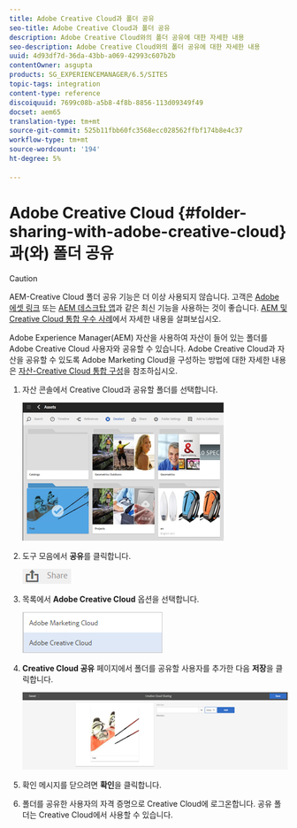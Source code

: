 ```yaml
---
title: Adobe Creative Cloud과 폴더 공유
seo-title: Adobe Creative Cloud과 폴더 공유
description: Adobe Creative Cloud와의 폴더 공유에 대한 자세한 내용
seo-description: Adobe Creative Cloud와의 폴더 공유에 대한 자세한 내용
uuid: 4d93df7d-36da-43bb-a069-42993c607b2b
contentOwner: asgupta
products: SG_EXPERIENCEMANAGER/6.5/SITES
topic-tags: integration
content-type: reference
discoiquuid: 7699c08b-a5b8-4f8b-8856-113d09349f49
docset: aem65
translation-type: tm+mt
source-git-commit: 525b11fbb60fc3568ecc028562ffbf174b8e4c37
workflow-type: tm+mt
source-wordcount: '194'
ht-degree: 5%

---
```



# Adobe Creative Cloud {#folder-sharing-with-adobe-creative-cloud}과(와) 폴더 공유

>[!CAUTION]
>
>AEM-Creative Cloud 폴더 공유 기능은 더 이상 사용되지 않습니다. 고객은 [Adobe 에셋 링크](https://helpx.adobe.com/kr/enterprise/using/adobe-asset-link.html) 또는 [AEM 데스크탑 앱](https://helpx.adobe.com/kr/experience-manager/desktop-app/aem-desktop-app.html)과 같은 최신 기능을 사용하는 것이 좋습니다. [AEM 및 Creative Cloud 통합 우수 사례](/help/assets/aem-cc-integration-best-practices.md)에서 자세한 내용을 살펴보십시오.

Adobe Experience Manager(AEM) 자산을 사용하여 자산이 들어 있는 폴더를 Adobe Creative Cloud 사용자와 공유할 수 있습니다. Adobe Creative Cloud과 자산을 공유할 수 있도록 Adobe Marketing Cloud을 구성하는 방법에 대한 자세한 내용은 [자산-Creative Cloud 통합 구성](/help/sites-administering/configure-assets-cc-integration.md)을 참조하십시오.

1. 자산 콘솔에서 Creative Cloud과 공유할 폴더를 선택합니다.

   ![](assets/chlimage_1-139.png)

1. 도구 모음에서 **공유**&#x200B;를 클릭합니다.

   ![](assets/chlimage_1-140.png)

1. 목록에서 **Adobe Creative Cloud** 옵션을 선택합니다.

   ![](assets/chlimage_1-141.png)

1. **Creative Cloud 공유** 페이지에서 폴더를 공유할 사용자를 추가한 다음 **저장**&#x200B;을 클릭합니다.

   ![](assets/chlimage_1-142.png)

1. 확인 메시지를 닫으려면 **확인**&#x200B;을 클릭합니다.
1. 폴더를 공유한 사용자의 자격 증명으로 Creative Cloud에 로그온합니다. 공유 폴더는 Creative Cloud에서 사용할 수 있습니다.